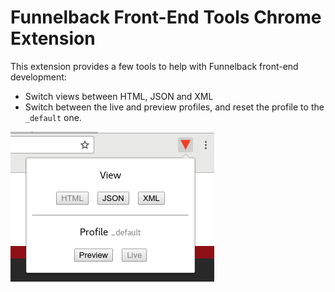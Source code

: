 # Funnelback Front-End Tools Chrome Extension

This extension provides a few tools to help with Funnelback front-end development:

* Switch views between HTML, JSON and XML
* Switch between the live and preview profiles, and reset the profile to the `_default` one.

![Screenshot](screenshot.png)
